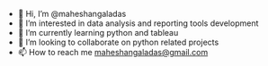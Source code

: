 - 👋 Hi, I’m @maheshangaladas
- 👀 I’m interested in data analysis and reporting tools development
- 🌱 I’m currently learning python and tableau
- 💞️ I’m looking to collaborate on python related projects
- 📫 How to reach me maheshangaladas@gmail.com

<!---
maheshangaladas/maheshangaladas is a ✨ special ✨ repository because its `README.md` (this file) appears on your GitHub profile.
You can click the Preview link to take a look at your changes.
--->
